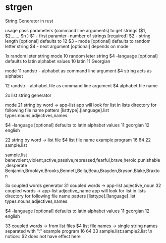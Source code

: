 # strgen
String Generator in rust

usage
pass parameters (command line arguments) to get strings ($1, $2,...... $n )
$1 - first paramter -number of strings [required]
$2 - string length [optional] defaults to 12
$3 - mode [optional] defaults to random letter string
$4 - next argument [optional] depends on mode


1x random leter string 
mode
10 random leter string
$4 -language [optional] defaults to latin alphabet
values
10 latin
11 Georgian

mode
11 randstr - alphabet as command line argument
$4 string acts as alphabet

12 randstr - alphabet.file  as command line argument
$4 alphabet.file name

2x list string generator

mode
21 string by word  -> app-list
app will look for list in lists directory for following file name patters
[listtype].[language].list
types:nouns,adjectives,names

$4 -language [optional] defaults to latin alphabet
values
11 georgian
12 english


22 string by word  -> list file
$4 list file name
example program 16 64 22 sample.list

sample.list
benevolent,violent,active,passive,repressed,fearful,brave,heroic,punishable,desperate
Benjamin,Brooklyn,Brooks,Bennett,Bella,Beau,Brayden,Bryson,Blake,Braxton

3x coupled words generator
31 coupled words -> app-list adjective_noun
32 coupled words -> app-list adjective_name
app will look for list in lists directory for following file name patters
[listtype].[language].list
types:nouns,adjectives,names

$4 -language [optional] defaults to latin alphabet
values
11 georgian
12 english


33 coupled words -> from list files
$4 list file names  -> single string names separated with ":"
example program 16 64 33 sample.list:sample2.list \n
notice:: $2 does not have effect here